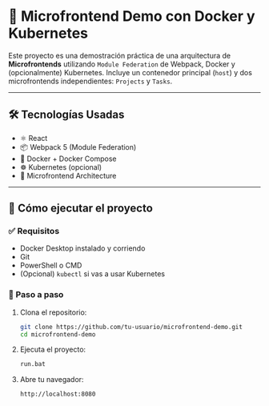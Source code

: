 # 🚀 Microfrontend Demo con Docker y Kubernetes

Este proyecto es una demostración práctica de una arquitectura de **Microfrontends** utilizando `Module Federation` de Webpack, Docker y (opcionalmente) Kubernetes. Incluye un contenedor principal (`host`) y dos microfrontends independientes: `Projects` y `Tasks`.

---

## 🛠️ Tecnologías Usadas

- ⚛️ React
- 📦 Webpack 5 (Module Federation)
- 🐳 Docker + Docker Compose
- ☸️ Kubernetes (opcional)
- 📁 Microfrontend Architecture

---

## 🚀 Cómo ejecutar el proyecto

### ✅ Requisitos

- Docker Desktop instalado y corriendo
- Git
- PowerShell o CMD
- (Opcional) `kubectl` si vas a usar Kubernetes

### 🔧 Paso a paso

1. Clona el repositorio:
   ```bash
   git clone https://github.com/tu-usuario/microfrontend-demo.git
   cd microfrontend-demo
2. Ejecuta el proyecto:
   ```bash
   run.bat
3. Abre tu navegador:
   ```bash
   http://localhost:8080

